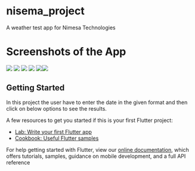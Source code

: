# nisema_project

A weather test app for Nimesa Technologies

# Screenshots of the App

![](Screenshots/nimesa%201.PNG) ![](Screenshots/nimesa%202.PNG) ![](Screenshots/nimesa%203.PNG) ![](Screenshots/nimesa%204.PNG) ![](Screenshots/nimesa%205.PNG)![](Screenshots/nimesa%206.PNG)
## Getting Started

In this project the user have to enter the date in the given format and then click on below options to see the results.

A few resources to get you started if this is your first Flutter project:

- [Lab: Write your first Flutter app](https://flutter.dev/docs/get-started/codelab)
- [Cookbook: Useful Flutter samples](https://flutter.dev/docs/cookbook)

For help getting started with Flutter, view our
[online documentation](https://flutter.dev/docs), which offers tutorials,
samples, guidance on mobile development, and a full API reference
